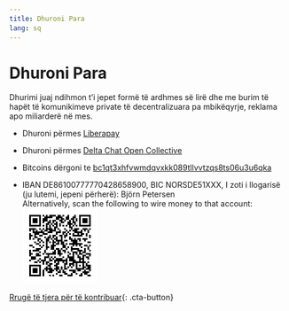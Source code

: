 ```yaml
---
title: Dhuroni Para
lang: sq
---
```


# Dhuroni Para

Dhurimi juaj ndihmon t’i jepet formë të ardhmes së lirë dhe me burim të hapët të komunikimeve private të decentralizuara 
pa mbikëqyrje, reklama apo miliarderë në mes. 

- Dhuroni përmes [Liberapay](https://liberapay.com/delta.chat/)

- Dhuroni përmes [Delta Chat Open Collective](https://opencollective.com/delta-chat/donate)

- Bitcoins dërgoni te [bc1qt3xhfvwmdqvxkk089tllvvtzqs8ts06u3u6qka](bitcoin:bc1qt3xhfvwmdqvxkk089tllvvtzqs8ts06u3u6qka)

- IBAN DE86100777770428658900, BIC NORSDE51XXX, I zoti i llogarisë (ju lutemi, jepeni përherë): Björn Petersen  
  Alternatively, scan the following to wire money to that account:  
  ![Scan to wire money](../assets/donate-via-epc-qr.png)

[Rrugë të tjera për të kontribuar](contribute){: .cta-button}
